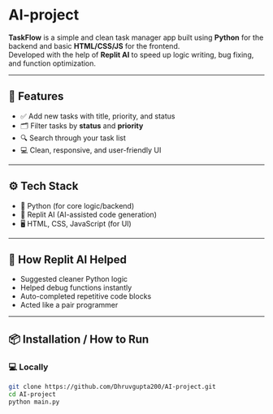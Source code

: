 # AI-project

**TaskFlow** is a simple and clean task manager app built using **Python** for the backend and basic **HTML/CSS/JS** for the frontend.  
Developed with the help of **Replit AI** to speed up logic writing, bug fixing, and function optimization.

---

## 🚀 Features

- ✅ Add new tasks with title, priority, and status
- 🗂️ Filter tasks by **status** and **priority**
- 🔍 Search through your task list
- 💻 Clean, responsive, and user-friendly UI

---

## ⚙️ Tech Stack

- 🐍 Python (for core logic/backend)
- 🧠 Replit AI (AI-assisted code generation)
- 🖥️ HTML, CSS, JavaScript (for UI)

---

## 🧠 How Replit AI Helped

- Suggested cleaner Python logic
- Helped debug functions instantly
- Auto-completed repetitive code blocks
- Acted like a pair programmer

---

## 📦 Installation / How to Run

### 💻 Locally
```bash
git clone https://github.com/Dhruvgupta200/AI-project.git
cd AI-project
python main.py
